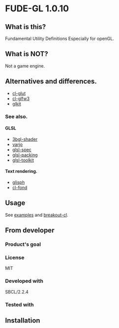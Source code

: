 # FUDE-GL 1.0.10
## What is this?
Fundamental Utility Definitions Especially for openGL.

## What is NOT?
Not a game engine.

## Alternatives and differences.

* [cl-glut]
* [cl-glfw3]
* [glkit]

### See also.
#### GLSL
* [3bgl-shader]
* [varjo]
* [glsl-spec]
* [glsl-packing]
* [glsl-toolkit]

#### Text rendering.
* [glisph]
* [cl-fond]

## Usage
See [examples] and [breakout-cl].

## From developer

### Product's goal

### License
MIT

### Developed with
SBCL/2.2.4

### Tested with

## Installation

<!-- Links -->

[cl-glut]:https://github.com/3b/cl-opengl/tree/master/glut
[cl-glfw3]:https://github.com/AlexCharlton/cl-glfw3
[glkit]:https://github.com/lispgames/glkit
[3bgl-shader]:https://github.com/3b/3bgl-shader.git
[varjo]:https://github.com/cbaggers/varjo.git
[glsl-spec]:https://github.com/cbaggers/glsl-spec.git
[glsl-packing]:https://github.com/3b/glsl-packing.git
[glsl-toolkit]:https://github.com/Shirakumo/glsl-toolkit.git
[examples]:examples/examples.lisp
[breakout-cl]:https://github.com/hyotang666/breakout-cl
[glisph]:https://github.com/tamamu/glisph
[cl-fond]:https://github.com/Shirakumo/cl-fond
